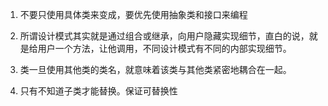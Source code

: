 1. 不要只使用具体类来变成，要优先使用抽象类和接口来编程

2. 所谓设计模式其实就是通过组合或继承，向用户隐藏实现细节，直白的说，就是给用户一个方法，让他调用，不同设计模式有不同的内部实现细节。

3. 类一旦使用其他类的类名，就意味着该类与其他类紧密地耦合在一起。

4. 只有不知道子类才能替换。保证可替换性

   


